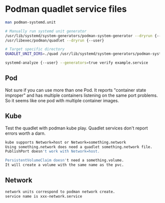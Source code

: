 # Podman quadlet service files

```bash
man podman-systemd.unit 

# Manually run systemd unit generator
/usr/lib/systemd/system-generators/podman-system-generator --dryrun {--user}
/usr/libexec/podman/quadlet --dryrun {--user}

# Target specific directory
QUADLET_UNIT_DIRS=./quad /usr/lib/systemd/system-generators/podman-system-generator --dryrun {--user}

systemd-analyze {--user} --generators=true verify example.service
```

## Pod

Not sure if you can use more than one Pod. It reports "container state improper" and has
multiple containers listening on the same port problems.
So it seems like one pod with multiple container images.

## Kube

Test the quadlet with podman kube play. Quadlet services don't report errors worth a darn.

```bash
kube supports Network=host or Network=something.network
Using something.network does need a quadlet something.network file.
PublishPort doesn't work with Network=host.

PersistentVolumeClaim doesn't need a something.volume.
It will create a volume with the same name as the pvc.
```

## Network

```bash
network units correspond to podman network create.
service name is xxx-network.service
```
